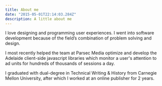 ```yaml
---
title: About me
date: "2015-05-01T22:14:03.284Z"
description: A little about me
---
```


I love designing and programming user experiences. I went into software development because of the field’s combination of problem solving and design.

I most recently helped the team at Parsec Media optimize and develop the Adelaide client-side javascript libraries which monitor a user's attention to ad units for hundreds of thousands of sessions a day.

I graduated with dual-degree in Technical Writing & History from Carnegie Mellon University, after which I worked at an online publisher for 2 years.